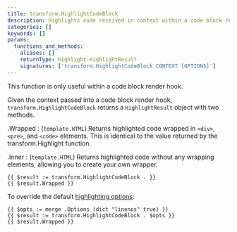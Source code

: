 ```yaml
---
title: transform.HighlightCodeBlock
description: Highlights code received in context within a code block render hook.
categories: []
keywords: []
params:
  functions_and_methods:
    aliases: []
    returnType: highlight.HighlightResult 
    signatures: ['transform.HighlightCodeBlock CONTEXT [OPTIONS]']
---
```


This function is only useful within a code block render hook.

Given the context passed into a code block render hook, `transform.HighlightCodeBlock` returns a `HighlightResult` object with two methods.

.Wrapped
: (`template.HTML`) Returns highlighted code wrapped in `<div>`, `<pre>`, and `<code>` elements. This is identical to the value returned by the transform.Highlight function.

.Inner
: (`template.HTML`) Returns highlighted code without any wrapping elements, allowing you to create your own wrapper.

```go-html-template
{{ $result := transform.HighlightCodeBlock . }}
{{ $result.Wrapped }}
```

To override the default [highlighting options]:

```go-html-template
{{ $opts := merge .Options (dict "linenos" true) }}
{{ $result := transform.HighlightCodeBlock . $opts }}
{{ $result.Wrapped }}
```

[highlighting options]: /functions/transform/highlight/#options
